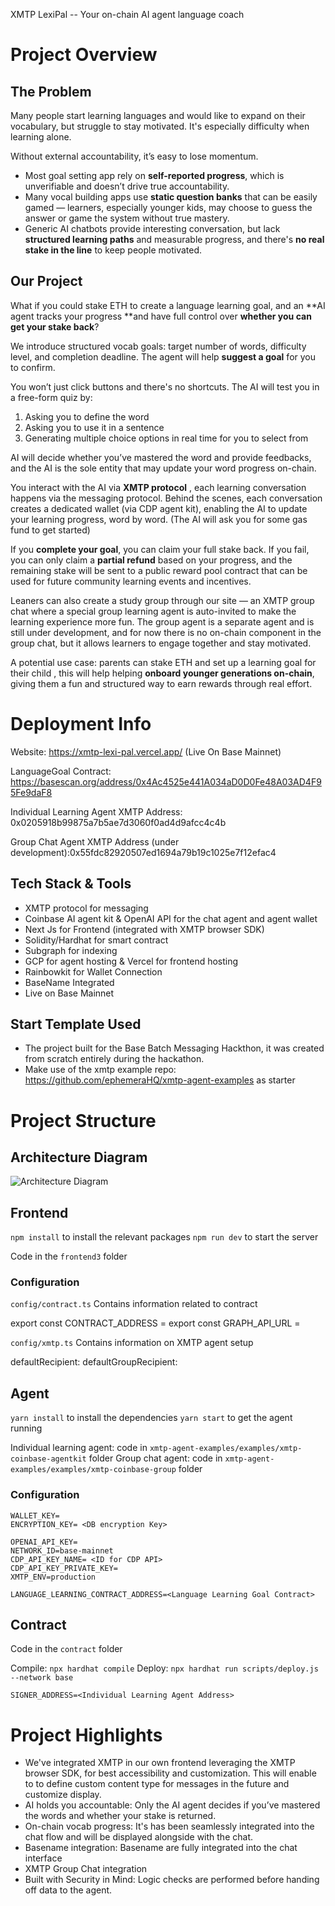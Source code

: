 
XMTP LexiPal -- Your on-chain AI agent language coach

# Project Overview 

## The Problem

Many people start learning languages and would like to expand on their vocabulary, but struggle to stay motivated. It's especially difficulty when learning alone.

Without external accountability, it’s easy to lose momentum.

* Most goal setting app rely on **self-reported progress**, which is unverifiable and doesn’t drive true accountability.
* Many vocal building apps use **static question banks** that can be easily gamed — learners, especially younger kids, may choose to guess the answer or game the system without true mastery.
* Generic AI chatbots provide interesting conversation, but lack **structured learning paths** and measurable progress, and there's **no real stake in the line** to keep people motivated.


## Our Project

What if you could stake ETH to create a language learning goal, and an **AI agent tracks your progress **and have full control over **whether you can get your stake back**?

We introduce structured vocab goals: target number of words, difficulty level, and completion deadline. The agent will help **suggest a goal** for you to confirm.

You won’t just click buttons and there's no shortcuts. The AI will test you in a free-form quiz by:
1. Asking you to define the word
2. Asking you to use it in a sentence
3. Generating multiple choice options in real time for you to select from

AI will decide whether you’ve mastered the word and provide feedbacks,  and the AI is the sole entity that may update your word progress on-chain.

You interact with the AI via **XMTP protocol** , each learning conversation happens via the messaging protocol. Behind the scenes, each conversation creates a dedicated wallet (via CDP agent kit), enabling the AI to update your learning progress, word by word. (The AI will ask you for some gas fund to get started)

If you **complete your goal**, you can claim your full stake back. If you fail, you can only claim a **partial refund** based on your progress, and the remaining stake will be sent to a public reward pool contract that can be used for future community learning events and incentives.

Leaners can also create a study group through our site — an XMTP group chat where a special group learning agent is auto-invited to make the learning experience more fun. The group agent is a separate agent and is still under development, and for now there is no on-chain component in the group chat, but it allows learners to engage together and stay motivated.

A potential use case: parents can stake ETH and set up a learning goal for their child , this will help helping **onboard younger generations on-chain**, giving them a fun and structured way to earn rewards through real effort.


# Deployment Info

Website: https://xmtp-lexi-pal.vercel.app/ (Live On Base Mainnet)

LanguageGoal Contract: https://basescan.org/address/0x4Ac4525e441A034aD0D0Fe48A03AD4F95Fe9daF8

Individual Learning Agent XMTP Address: 0x0205918b99875a7b5ae7d3060f0ad4d9afcc4c4b

Group Chat Agent XMTP Address (under development):0x55fdc82920507ed1694a79b19c1025e7f12efac4 


## Tech Stack & Tools

- XMTP protocol for messaging 
- Coinbase AI agent kit  & OpenAI API for the chat agent and agent wallet
- Next Js for Frontend (integrated with XMTP browser SDK)
- Solidity/Hardhat for smart contract
- Subgraph for indexing
- GCP for agent hosting & Vercel for frontend hosting
- Rainbowkit for Wallet Connection
- BaseName Integrated
- Live on Base Mainnet 

## Start Template Used

- The project built for the Base Batch Messaging Hackthon, it was created from scratch entirely during the hackathon. 
-  Make use of the xmtp example repo: https://github.com/ephemeraHQ/xmtp-agent-examples as starter


# Project Structure

## Architecture Diagram

![Architecture Diagram](assets/screenshot/arch.png)

## Frontend

`npm install` to install the relevant packages
`npm run dev` to start the server 

Code in the `frontend3` folder

### Configuration

`config/contract.ts` Contains information related to contract

export const CONTRACT_ADDRESS = <Your Leaning Goal Smart Contract Here>
export const GRAPH_API_URL = <Your Subgraph Deployment URL HERE>

`config/xmtp.ts` Contains information on XMTP agent setup

  defaultRecipient: <Individual learning agent address>
  defaultGroupRecipient: <Group chat aggent address>

## Agent

`yarn install` to install the dependencies
`yarn start` to get the agent running

Individual learning agent: code in `xmtp-agent-examples/examples/xmtp-coinbase-agentkit` folder
Group chat agent: code in `xmtp-agent-examples/examples/xmtp-coinbase-group` folder


### Configuration

```
WALLET_KEY=
ENCRYPTION_KEY= <DB encryption Key>

OPENAI_API_KEY=
NETWORK_ID=base-mainnet
CDP_API_KEY_NAME= <ID for CDP API>
CDP_API_KEY_PRIVATE_KEY=
XMTP_ENV=production

LANGUAGE_LEARNING_CONTRACT_ADDRESS=<Language Learning Goal Contract>
```


## Contract

Code in the `contract` folder

Compile: `npx hardhat compile`
Deploy: `npx hardhat run scripts/deploy.js --network base`

`SIGNER_ADDRESS=<Individual Learning Agent Address>`


# Project Highlights

- We've integrated XMTP in our own frontend leveraging the XMTP browser SDK, for best accessibility and customization. This will enable to to define custom content type for messages in the future and customize display.
- AI holds you accountable: Only the AI agent decides if you’ve mastered the words and whether your stake is returned.
- On-chain vocab progress:  It's has been seamlessly integrated into the chat flow and will be displayed alongside with the chat.
- Basename integration: Basename are fully integrated into the chat interface
- XMTP Group Chat integration
- Built with Security in Mind: Logic checks are performed before handing off data to the agent.


